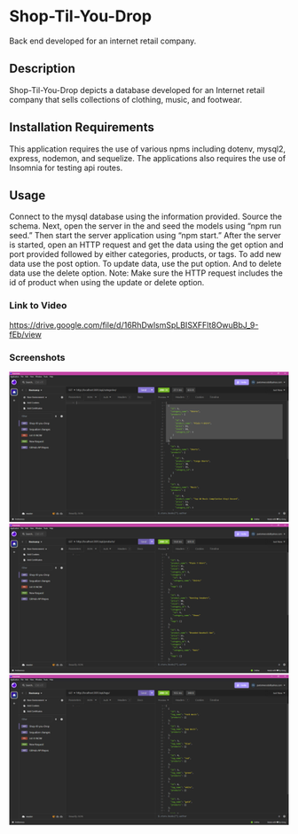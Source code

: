 # Shop-Til-You-Drop
Back end developed for an internet retail company.

## Description
Shop-Til-You-Drop depicts a database developed for an Internet retail company that sells collections of clothing, music, and footwear. 

## Installation Requirements
This application requires the use of various npms including dotenv, mysql2, express, nodemon, and sequelize. The applications also requires the use of Insomnia for testing api routes.

## Usage
Connect to the mysql database using the information provided. Source the schema. Next, open the server in the and seed the models using “npm run seed.” Then start the server application using “npm start.”  After the server is started, open an HTTP request and get the data using the get option and port provided followed by either categories, products, or tags. To add new data use the post option. To update data, use the put option. And to delete data use the delete option. Note: Make sure the HTTP request includes the id of product when using the update or delete option.

### Link to Video
https://drive.google.com/file/d/16RhDwlsmSpLBISXFFlt8OwuBbJ_9-fEb/view

### Screenshots
![alt text](image.png)
![alt text](image-1.png)
![alt text](image-2.png)